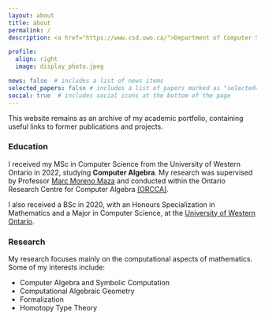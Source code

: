 ```yaml
---
layout: about
title: about
permalink: /
description: <a href="https://www.csd.uwo.ca/">Department of Computer Science, The University of Western Ontario</a>.

profile:
  align: right
  image: display_photo.jpeg

news: false  # includes a list of news items
selected_papers: false # includes a list of papers marked as "selected={true}"
social: true  # includes social icons at the bottom of the page
---
```


This website remains as an archive of my academic portfolio, containing useful links to
former publications and projects.

### Education

I received my MSc in Computer Science from the University of Western Ontario in 2022, studying __Computer Algebra__.
My research was supervised by Professor [Marc Moreno Maza](https://www.csd.uwo.ca/~mmorenom/)
and conducted within the Ontario Research Centre for Computer Algebra [(ORCCA)](http://www.orcca.on.ca/).

I also received a BSc in 2020, with an Honours Specialization in Mathematics and a Major in Computer Science,
at the [University of Western Ontario](https://www.math.uwo.ca/).

### Research

My research focuses mainly on the computational aspects of mathematics.
Some of my interests include:

* Computer Algebra and Symbolic Computation
* Computational Algebraic Geometry
* Formalization
* Homotopy Type Theory
